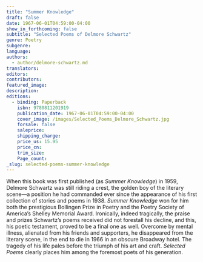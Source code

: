 ```yaml
---
title: "Summer Knowledge"
draft: false
date: 1967-06-01T04:59:00-04:00
show_in_forthcoming: false
subtitle: "Selected Poems of Delmore Schwartz"
genre: Poetry
subgenre:
language:
authors:
  - author/delmore-schwartz.md
translators:
editors:
contributors:
featured_image:
description:
editions:
  - binding: Paperback
    isbn: 9780811201919
    publication_date: 1967-06-01T04:59:00-04:00
    cover_image: /images/Selected_Poems_Delmore_Schwartz.jpg
    forsale: false
    saleprice:
    shipping_charge:
    price_us: 15.95
    price_cn:
    trim_size:
    Page_count:
_slug: selected-poems-summer-knowledge
---
```


When this book was first published (as _Summer Knowledge_) in 1959, Delmore Schwartz was still riding a crest, the golden boy of the literary scene––a position he had commanded ever since the appearance of his first collection of stories and poems in 1938. _Summer Knowledge_ won for him both the prestigious Bollingen Prize in Poetry and the Poetry Society of America’s Shelley Memorial Award. Ironically, indeed tragically, the praise and prizes Schwartz’s poems received did not forestall his decline, and this, his poetic testament, proved to be a final one as well. Overcome by mental illness, alienated from his friends and supporters, he disappeared from the literary scene, in the end to die in 1966 in an obscure Broadway hotel. The tragedy of his life pales before the triumph of his art and craft. _Selected Poems_ clearly places him among the foremost poets of his generation.


